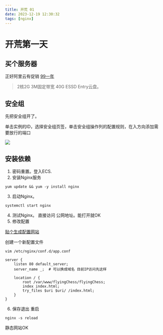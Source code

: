```yaml
---
title: 开荒 01
date: 2023-12-19 12:30:32
tags: [nginx]
---
```

# 开荒第一天
## 买个服务器
正好阿里云有促销 [99一年](https://www.aliyun.com/lowcode/promotion/allinaliyun/99program)
>2核2G
>3M固定带宽
>40G ESSD Entry云盘。


<!-- more -->
## 安全组
先把安全组开了。

单击实例的ID，选择安全组页签，单击安全组操作列的配置规则，在入方向添加需要放行的端口

![](/images/20231219010827.png)

## 安装依赖
1. 密码重置。登入ECS.
2. 安装Nginx服务
```shell
yum update && yum -y install nginx
```
3. 启动Nginx。
```shell
systemctl start nginx
```
4. 测试Nginx。
直接访问 公网地址。能打开就OK
5. 修改配置

[贴个生成配置网站](https://www.digitalocean.com/community/tools/nginx?global.app.lang=zhCN)

创建一个新配置文件
```shell
vim /etc/nginx/conf.d/app.conf
```
```
server {
    listen 80 default_server; 
    server_name _;  # 可以换成域名 目前IP访问先这样

    location / {
        root /var/www/flyingChess/flyingChess;
        index index.html;
        try_files $uri $uri/ /index.html;
    }
}
```
6. 保存退出 重启
```shell
nginx -s reload
```
静态网站OK





